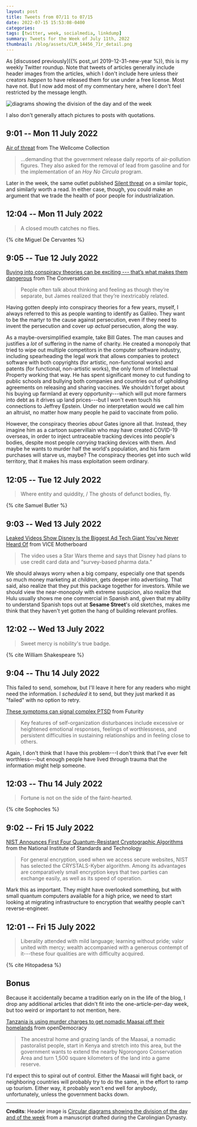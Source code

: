 ```yaml
---
layout: post
title: Tweets from 07/11 to 07/15
date: 2022-07-15 15:53:08-0400
categories:
tags: [twitter, week, socialmedia, linkdump]
summary: Tweets for the Week of July 11th, 2022
thumbnail: /blog/assets/CLM_14456_71r_detail.png
---
```


As [discussed previously]({% post_url 2019-12-31-new-year %}), this is my weekly Twitter roundup.  Note that tweets of articles generally include header images from the articles, which I don't include here unless their creators *happen* to have released them for use under a free license.  Most have not.  But I now add most of my commentary here, where I don't feel restricted by the message length.

![diagrams showing the division of the day and of the week](/blog/assets/CLM_14456_71r_detail.png "diagrams showing the division of the day and of the week")

I also don't generally attach pictures to posts with quotations.

## 9:01 -- Mon 11 July 2022

[<i class="fab fa-twitter-square"></i>](https://twitter.com/jcolag/status/1546479670572433408) [Air of threat](https://wellcomecollection.org/articles/YrwC4REAACcALJZA) from The Wellcome Collection

 > ...demanding that the government release daily reports of air-pollution figures. They also asked for the removal of lead from gasoline and for the implementation of an *Hoy No Circula* program.

Later in the week, the same outlet published [Silent threat](https://wellcomecollection.org/articles/YrwMZREAACUALL56) on a similar topic, and similarly worth a read.  In either case, though, you could make an argument that we trade the health of poor people for industrialization.

## 12:04 -- Mon 11 July 2022

[<i class="fab fa-twitter-square"></i>](https://twitter.com/jcolag/status/1546525723891884032)

 > A closed mouth catches no flies.

{% cite Miguel De Cervantes %}

## 9:05 -- Tue 12 July 2022

[<i class="fab fa-twitter-square"></i>](https://twitter.com/jcolag/status/1546843065049944064) [Buying into conspiracy theories can be exciting --- that’s what makes them dangerous](https://theconversation.com/buying-into-conspiracy-theories-can-be-exciting-thats-what-makes-them-dangerous-184623) from The Conversation

 > People often talk about thinking and feeling as though they’re separate, but James realized that they’re inextricably related.

Having gotten deeply into conspiracy theories for a few years, myself, I always referred to this as people wanting to identify as Galileo.  They want to be the martyr to the cause against persecution, even if they need to invent the persecution and cover up *actual* persecution, along the way.

As a maybe-oversimplified example, take Bill Gates.  The man causes and justifies a *lot* of suffering in the name of charity.  He created a monopoly that tried to wipe out multiple competitors in the computer software industry, including spearheading the legal work that allows companies to protect software with both copyrights (for artistic, non-functional works) and patents (for functional, non-artistic works), the only form of Intellectual Property working that way.  He has spent significant money to cut funding to public schools and bullying both companies and countries out of upholding agreements on releasing and sharing vaccines.  We shouldn't forget about his buying up farmland at every opportunity---which will put more farmers into debt as it drives up land prices---but I won't even touch his connections to Jeffrey Epstein.  Under no interpretation would we call him an altruist, no matter how many people he paid to vaccinate from polio.

However, the conspiracy theories *about* Gates ignore all that.  Instead, they imagine him as a cartoon supervillain who may have created COVID-19 overseas, in order to inject untraceable tracking devices into people's bodies, despite most people *carrying* tracking devices with them.  And maybe he wants to murder half the world's population, and his farm purchases will starve us, maybe?  The conspiracy theories get into such wild territory, that it makes his mass exploitation seem ordinary.

## 12:05 -- Tue 12 July 2022

[<i class="fab fa-twitter-square"></i>](https://twitter.com/jcolag/status/1546888363742875648)

 > Where entity and quiddity, / The ghosts of defunct bodies, fly.

{% cite Samuel Butler %}

## 9:03 -- Wed 13 July 2022

[<i class="fab fa-twitter-square"></i>](https://twitter.com/jcolag/status/1547204949590757379) [Leaked Videos Show Disney Is the Biggest Ad Tech Giant You've Never Heard Of](https://www.vice.com/en/article/qjkp57/leaked-videos-show-disney-is-the-biggest-ad-tech-giant-youve-never-heard-of) from VICE Motherboard

 > The video uses a Star Wars theme and says that Disney had plans to use credit card data and “survey-based pharma data.”

We should always worry when a big company, especially one that spends so much money marketing at *children*, gets deeper into advertising.  That said, also realize that they put this package together for investors.  While we should view the near-monopoly with extreme suspicion, also realize that Hulu usually shows me one commercial in Spanish and, given that my ability to understand Spanish tops out at **Sesame Street**'s old sketches, makes me think that they haven't yet gotten the hang of building relevant profiles.

## 12:02 -- Wed 13 July 2022

[<i class="fab fa-twitter-square"></i>](https://twitter.com/jcolag/status/1547249996512329728)

 > Sweet mercy is nobility's true badge.

{% cite William Shakespeare %}

## 9:04 -- Thu 14 July 2022

This failed to send, somehow, but I'll leave it here for any readers who might need the information.  I *scheduled* it to send, but they just marked it as "failed" with no option to retry.

<i class="fab fa-twitter-square"></i> [These symptoms can signal complex PTSD](https://www.futurity.org/complex-ptsd-diagnosis-2761802-2/) from Futurity

 > Key features of self-organization disturbances include excessive or heightened emotional responses, feelings of worthlessness, and persistent difficulties in sustaining relationships and in feeling close to others.

Again, I don't think that I have this problem---I don't think that I've ever felt worthless---but enough people have lived through trauma that the information might help someone.

## 12:03 -- Thu 14 July 2022

[<i class="fab fa-twitter-square"></i>](https://twitter.com/jcolag/status/1547612636048609280)

 > Fortune is not on the side of the faint-hearted.

{% cite Sophocles %}

## 9:02 -- Fri 15 July 2022

[<i class="fab fa-twitter-square"></i>](https://twitter.com/jcolag/status/1547929473751945216) [NIST Announces First Four Quantum-Resistant Cryptographic Algorithms](https://www.nist.gov/news-events/news/2022/07/nist-announces-first-four-quantum-resistant-cryptographic-algorithms) from the National Institute of Standards and Technology

 > For general encryption, used when we access secure websites, NIST has selected the CRYSTALS-Kyber algorithm. Among its advantages are comparatively small encryption keys that two parties can exchange easily, as well as its speed of operation.

Mark this as important.  They might have overlooked something, but with small quantum computers available for a high price, we need to start looking at migrating infrastructure to encryption that wealthy people can't reverse-engineer.

## 12:01 -- Fri 15 July 2022

[<i class="fab fa-twitter-square"></i>](https://twitter.com/jcolag/status/1547974520392372224)

 > Liberality attended with mild language; learning without pride; valor united with mercy; wealth accompanied with a generous contempt of it---these four qualities are with difficulty acquired.

{% cite Hitopadesa %}

## Bonus

Because it accidentally became a tradition early on in the life of the blog, I drop any additional articles that didn't fit into the one-article-per-day week, but too weird or important to not mention, here.

<i class="fas fa-square"></i> [Tanzania is using murder charges to get nomadic Maasai off their homelands](https://www.opendemocracy.net/en/5050/tanzania-ngorongoro-maasai-eviction-murder-trial/) from openDemocracy

 > The ancestral home and grazing lands of the Maasai, a nomadic pastoralist people, start in Kenya and stretch into this area, but the government wants to extend the nearby Ngorongoro Conservation Area and turn 1,500 square kilometers of the land into a game reserve.

I'd expect this to spiral out of control.  Either the Maasai will fight back, or neighboring countries will probably try to do the same, in the effort to ramp up tourism.  Either way, it probably won't end well for anybody, unfortunately, unless the government backs down.

* * *

**Credits**:  Header image is [Circular diagrams showing the division of the day and of the week](https://commons.wikimedia.org/wiki/File:CLM_14456_71r_detail.jpg) from a manuscript drafted during the Carolingian Dynasty.
